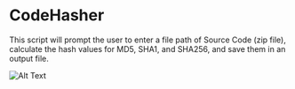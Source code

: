 # CodeHasher

This script will prompt the user to enter a file path of Source Code (zip file), calculate the hash values for MD5, SHA1, and SHA256, and save them in an output file.

![Alt Text](![CodeHasher](https://github.com/Krishna-Gopal-Pathak/CodeHasher/assets/142927819/750436e4-c96c-4d60-bd38-48e699aecead)
)
